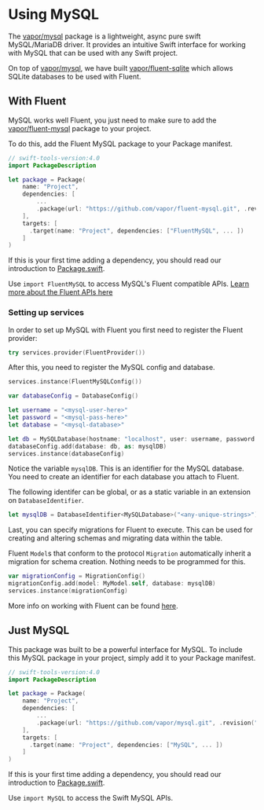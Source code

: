 # Using MySQL

The [vapor/mysql](https://github.com/vapor/mysql) package is a lightweight, async pure swift MySQL/MariaDB driver. It provides an intuitive Swift interface for working with MySQL that can be used with any Swift project.

On top of [vapor/mysql](https://github.com/vapor/mysql), we have built [vapor/fluent-sqlite](https://github.com/vapor/fluent-sqlite) which allows SQLite databases to be used with Fluent.

## With Fluent

MySQL works well Fluent, you just need to make sure to add the [vapor/fluent-mysql](https://github.com/vapor/fluent-mysql) package to your project.

To do this, add the Fluent MySQL package to your Package manifest.

```swift
// swift-tools-version:4.0
import PackageDescription

let package = Package(
    name: "Project",
    dependencies: [
        ...
        .package(url: "https://github.com/vapor/fluent-mysql.git", .revision("beta")),
    ],
    targets: [
      .target(name: "Project", dependencies: ["FluentMySQL", ... ])
    ]
)
```

If this is your first time adding a dependency, you should read our introduction to [Package.swift](../../getting-started/spm.md).

Use `import FluentMySQL` to access MySQL's Fluent compatible APIs. [Learn more about the Fluent APIs here](../../fluent/getting-started/provider.md)

### Setting up services

In order to set up MySQL with Fluent you first need to register the Fluent provider:

```swift
try services.provider(FluentProvider())
```

After this, you need to register the MySQL config and database.

```swift
services.instance(FluentMySQLConfig())

var databaseConfig = DatabaseConfig()

let username = "<mysql-user-here>"
let password = "<mysql-pass-here>"
let database = "<mysql-database>"

let db = MySQLDatabase(hostname: "localhost", user: username, password: password, database: database)
databaseConfig.add(database: db, as: mysqlDB)
services.instance(databaseConfig)
```

Notice the variable `mysqlDB`. This is an identifier for the MySQL database.
You need to create an identifier for each database you attach to Fluent.

The following identifer can be global, or as a static variable in an extension on `DatabaseIdentifier`.

```swift
let mysqlDB = DatabaseIdentifier<MySQLDatabase>("<any-unique-strings>")
```

Last, you can specify migrations for Fluent to execute. This can be used for creating and altering schemas and migrating data within the table.

Fluent `Model`s that conform to the protocol `Migration` automatically inherit a migration for schema creation. Nothing needs to be programmed for this.

```swift
var migrationConfig = MigrationConfig()
migrationConfig.add(model: MyModel.self, database: mysqlDB)
services.instance(migrationConfig)
```

More info on working with Fluent can be found [here](../../fluent/getting-started/getting-started.md).

## Just MySQL

This package was built to be a powerful interface for MySQL. To include this MySQL package in your project, simply add it to your Package manifest.

```swift
// swift-tools-version:4.0
import PackageDescription

let package = Package(
    name: "Project",
    dependencies: [
        ...
        .package(url: "https://github.com/vapor/mysql.git", .revision("beta")),
    ],
    targets: [
      .target(name: "Project", dependencies: ["MySQL", ... ])
    ]
)
```

If this is your first time adding a dependency, you should read our introduction to [Package.swift](../../getting-started/spm.md).

Use `import MySQL` to access the Swift MySQL APIs.
